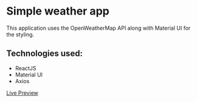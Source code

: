# Simple weather app

This application uses the OpenWeatherMap API along with Material UI for the styling.

## Technologies used:
* ReactJS
* Material UI
* Axios 

<a href="https://jairusbali.github.io/weatherapp/" target="_blank">Live Preview</a>